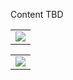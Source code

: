 Content TBD

<table><tr><td><img src="32P8.3StabilityReport.pdf" /></td></tr></table>

<table><tr><td><img src="example-html/32P8.3StabilityReport.pdf" /></td></tr></table>